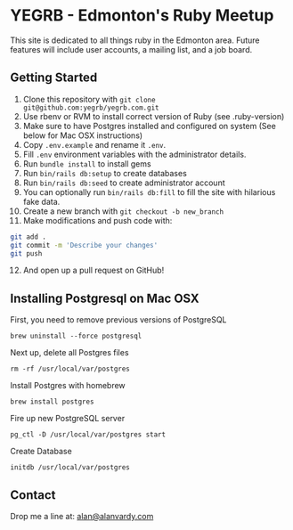 # YEGRB - Edmonton's Ruby Meetup

This site is dedicated to all things ruby in the Edmonton area.
Future features will include user accounts, a mailing list, and a job board.

## Getting Started

1. Clone this repository with `git clone git@github.com:yegrb/yegrb.com.git`
2. Use rbenv or RVM to install correct version of Ruby (see .ruby-version)
3. Make sure to have Postgres installed and configured on system (See below for Mac OSX instructions)
4. Copy `.env.example` and rename it `.env`.
5. Fill `.env` environment variables with the administrator details.
6. Run `bundle install` to install gems
7. Run `bin/rails db:setup` to create databases
8. Run `bin/rails db:seed` to create administrator account
9. You can optionally run `bin/rails db:fill` to fill the site with hilarious fake data.
10. Create a new branch with `git checkout -b new_branch`
11. Make modifications and push code with:

```bash
git add .
git commit -m 'Describe your changes'
git push
```

12. And open up a pull request on GitHub!

## Installing Postgresql on Mac OSX

First, you need to remove previous versions of PostgreSQL

`brew uninstall --force postgresql`

Next up, delete all Postgres files

`rm -rf /usr/local/var/postgres`

Install Postgres with homebrew

`brew install postgres`

Fire up new PostgreSQL server

`pg_ctl -D /usr/local/var/postgres start`

Create Database

`initdb /usr/local/var/postgres`

## Contact

Drop me a line at: alan@alanvardy.com
